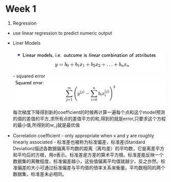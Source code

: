 # Week 1

1. Regression
- use linear regression to predict numeric output
- Liner Models

	<div align=center><img  src="https://github.com/US579/COMP9417-19T2/blob/master/final_review/image/a.png"/></div>
	- squared error
	<div align=center><img  src="https://github.com/US579/COMP9417-19T2/blob/master/final_review/image/b.png"/></div>

	每次梯度下降得到新的coefficient的时候再计算一遍每个点和这个model预测的值的差值的平方,求所有点的差值平方的和,得到的就是error,只要求这个方程的最小值,所得到的w_j就是最优值

- Correlation coeﬃcient
      - only appropriate when x and y are roughly linearly associated
      - 标准差也被称为标准偏差，标准差(Standard Deviation)描述各数据偏离平均数的距离（离均差）的平均数，它是离差平方和平均后的方根，用σ表示。标准差是方差的算术平方根。标准差能反映一个数据集的离散程度，标准偏差越小，这些值偏离平均值就越少，反之亦然。标准偏差的大小可通过标准偏差与平均值的倍率关系来衡量。平均数相同的两个数据集，标准差未必相同。 
      

